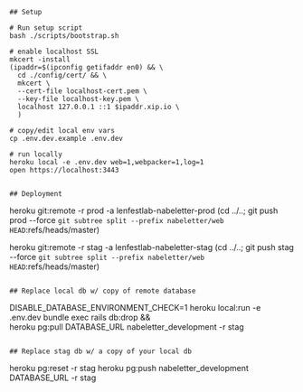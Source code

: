 ```
## Setup

# Run setup script
bash ./scripts/bootstrap.sh

# enable localhost SSL
mkcert -install
(ipaddr=$(ipconfig getifaddr en0) && \
  cd ./config/cert/ && \
  mkcert \
  --cert-file localhost-cert.pem \
  --key-file localhost-key.pem \
  localhost 127.0.0.1 ::1 $ipaddr.xip.io \
  )

# copy/edit local env vars
cp .env.dev.example .env.dev

# run locally
heroku local -e .env.dev web=1,webpacker=1,log=1
open https://localhost:3443


## Deployment

```
heroku git:remote -r prod -a lenfestlab-nabeletter-prod
(cd ../..; git push prod --force `git subtree split --prefix nabeletter/web HEAD`:refs/heads/master)

heroku git:remote -r stag -a lenfestlab-nabeletter-stag
(cd ../..; git push stag --force `git subtree split --prefix nabeletter/web HEAD`:refs/heads/master)
```

## Replace local db w/ copy of remote database

```
DISABLE_DATABASE_ENVIRONMENT_CHECK=1 heroku local:run -e .env.dev bundle exec rails db:drop && \
  heroku pg:pull DATABASE_URL nabeletter_development -r stag
```

## Replace stag db w/ a copy of your local db

```
heroku pg:reset -r stag
heroku pg:push nabeletter_development DATABASE_URL -r stag
```
